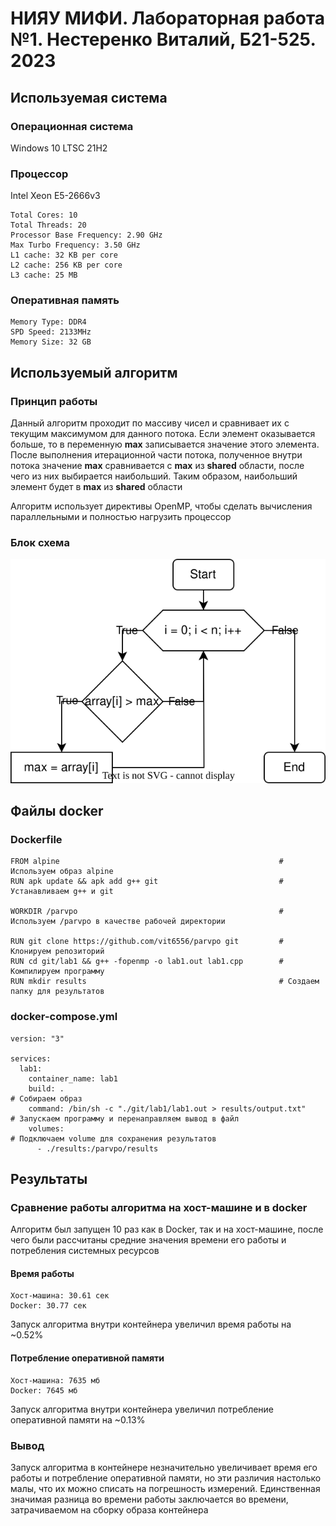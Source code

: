 # НИЯУ МИФИ. Лабораторная работа №1. Нестеренко Виталий, Б21-525. 2023

## Используемая система

### Операционная система
Windows 10 LTSC 21H2

### Процессор
Intel Xeon E5-2666v3
```text
Total Cores: 10
Total Threads: 20
Processor Base Frequency: 2.90 GHz
Max Turbo Frequency: 3.50 GHz
L1 cache: 32 KB per core
L2 cache: 256 KB per core
L3 cache: 25 MB
```

### Оперативная память
```text
Memory Type: DDR4
SPD Speed: 2133MHz
Memory Size: 32 GB
```

## Используемый алгоритм

### Принцип работы
Данный алгоритм проходит по массиву чисел и сравнивает их с текущим максимумом для данного потока. Если элемент оказывается больше, то в переменную **max** записывается значение этого элемента. После выполнения итерационной части потока, полученное внутри потока значение **max** сравнивается с **max** из **shared** области, после чего из них выбирается наибольший. Таким образом, наибольший элемент будет в **max** из **shared** области

Алгоритм использует директивы OpenMP, чтобы сделать вычисления параллельными и полностью нагрузить процессор

### Блок схема
![alt text](images/diagram.svg)

## Файлы docker 
### Dockerfile
```text
FROM alpine                                                 # Используем образ alpine
RUN apk update && apk add g++ git                           # Устанавливаем g++ и git

WORKDIR /parvpo                                             # Используем /parvpo в качестве рабочей директории

RUN git clone https://github.com/vit6556/parvpo git         # Клонируем репозиторий
RUN cd git/lab1 && g++ -fopenmp -o lab1.out lab1.cpp        # Компилируем программу
RUN mkdir results                                           # Создаем папку для результатов
```
### docker-compose.yml
```text
version: "3"

services:
  lab1:                                                                 
    container_name: lab1
    build: .                                                            # Собираем образ
    command: /bin/sh -c "./git/lab1/lab1.out > results/output.txt"      # Запускаем программу и перенаправляем вывод в файл
    volumes:                                                            # Подключаем volume для сохранения результатов
      - ./results:/parvpo/results
```
## Результаты
### Сравнение работы алгоритма на хост-машине и в docker

Алгоритм был запущен 10 раз как в Docker, так и на хост-машине, после чего были рассчитаны средние значения времени его работы и потребления системных ресурсов

#### Время работы
```text
Хост-машина: 30.61 сек
Docker: 30.77 сек
```

Запуск алгоритма внутри контейнера увеличил время работы на ~0.52%

#### Потребление оперативной памяти
```text
Хост-машина: 7635 мб
Docker: 7645 мб
```
Запуск алгоритма внутри контейнера увеличил потребление оперативной памяти на ~0.13%

### Вывод
Запуск алгоритма в контейнере незначительно увеличивает время его работы и потребление оперативной памяти, но эти различия настолько малы, что их можно списать на погрешность измерений. Единственная значимая разница во времени работы заключается во времени, затрачиваемом на сборку образа контейнера